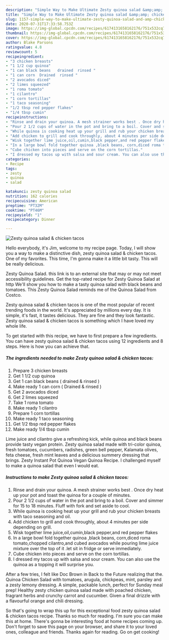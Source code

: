 ```yaml
---
description: "Simple Way to Make Ultimate Zesty quinoa salad &amp;amp; chicken tacos"
title: "Simple Way to Make Ultimate Zesty quinoa salad &amp;amp; chicken tacos"
slug: 1157-simple-way-to-make-ultimate-zesty-quinoa-salad-and-amp-chicken-tacos
date: 2020-07-31T17:33:58.753Z
image: https://img-global.cpcdn.com/recipes/6174131658162176/751x532cq70/zesty-quinoa-salad-chicken-tacos-recipe-main-photo.jpg
thumbnail: https://img-global.cpcdn.com/recipes/6174131658162176/751x532cq70/zesty-quinoa-salad-chicken-tacos-recipe-main-photo.jpg
cover: https://img-global.cpcdn.com/recipes/6174131658162176/751x532cq70/zesty-quinoa-salad-chicken-tacos-recipe-main-photo.jpg
author: Blake Parsons
ratingvalue: 4.8
reviewcount: 5
recipeingredient:
- "3 chicken breasts"
- "1 1/2 cup quinoa"
- "1 can black beans   drained  rinsed "
- "1 can corn  Drained  rinsed "
- "2 avocados diced"
- "2 limes squeezed"
- "1 roma tomato"
- "1 cilantro"
- "1 corn tortillas"
- "1 taco seasoning"
- "1/2 tbsp red pepper flakes"
- "1/4 tbsp cumin"
recipeinstructions:
- "Rinse and drain your quinoa. A mesh strainer works best . Once dry heat up your pot and toast the quinoa for a couple of minutes."
- "Pour 2 1/2 cups of water in the pot and bring to a boil. Cover and simmer for 15 to 18 minutes. Fluff with fork and set aside to cool."
- "While quinoa is cooking heat up your grill and rub your chicken breasts with taco seasoning and oil."
- "Add chicken to grill and cook throughly, about 4 minutes per side depending on grill."
- "Wisk together lime juice,oil,cumin,black pepper,and red pepper flakes"
- "In a large bowl fold together quinoa ,black beans, corn,diced roma tomato,chopped cilantro,and cubed avocados while pouring lime juice mixture over the top of it .let sit in fridge or serve immediately."
- "Cube chicken into pieces and serve on the corn tortillas."
- "I dressed my tacos up with salsa and sour cream. You can also use the quinoa as a topping it will surprise you."
categories:
- Recipe
tags:
- zesty
- quinoa
- salad

katakunci: zesty quinoa salad 
nutrition: 162 calories
recipecuisine: American
preptime: "PT32M"
cooktime: "PT46M"
recipeyield: "1"
recipecategory: Dinner

---
```



![Zesty quinoa salad &amp; chicken tacos](https://img-global.cpcdn.com/recipes/6174131658162176/751x532cq70/zesty-quinoa-salad-chicken-tacos-recipe-main-photo.jpg)

Hello everybody, it's Jim, welcome to my recipe page. Today, I will show you a way to make a distinctive dish, zesty quinoa salad &amp; chicken tacos. One of my favorites. This time, I'm gonna make it a little bit tasty. This will be really delicious.

Zesty Quinoa Salad. this link is to an external site that may or may not meet accessibility guidelines. Get the top-rated recipe for Zesty Quinoa Salad at http We&#39;ll show you how to make a tasty quinoa salad with black beans and tomatoes. This Zesty Quinoa Salad reminds me of the Quinoa Salad from Costco.

Zesty quinoa salad &amp; chicken tacos is one of the most popular of recent trending foods in the world. It's appreciated by millions every day. It is simple, it's fast, it tastes delicious. They are fine and they look fantastic. Zesty quinoa salad &amp; chicken tacos is something which I have loved my whole life.


To get started with this recipe, we have to first prepare a few ingredients. You can have zesty quinoa salad &amp; chicken tacos using 12 ingredients and 8 steps. Here is how you can achieve that.

<!--inarticleads1-->

##### The ingredients needed to make Zesty quinoa salad &amp; chicken tacos:

1. Prepare 3 chicken breasts
1. Get 1 1/2 cup quinoa
1. Get 1 can black beans  ( drained &amp; rinsed )
1. Make ready 1 can corn ( Drained &amp; rinsed )
1. Get 2 avocados diced
1. Get 2 limes squeezed
1. Take 1 roma tomato
1. Make ready 1 cilantro
1. Prepare 1 corn tortillas
1. Make ready 1 taco seasoning
1. Get 1/2 tbsp red pepper flakes
1. Make ready 1/4 tbsp cumin


Lime juice and cilantro give a refreshing kick, while quinoa and black beans provide tasty vegan protein. Zesty quinoa salad made with tri-color quinoa, fresh tomatoes, cucumbers, radishes, green bell pepper, Kalamata olives, feta cheese, fresh mint leaves and a delicious summery dressing that brings. Zesty Instant Pot Quinoa Vegan Quinoa Recipe. I challenged myself to make a quinoa salad that even I would eat. 

<!--inarticleads2-->

##### Instructions to make Zesty quinoa salad &amp; chicken tacos:

1. Rinse and drain your quinoa. A mesh strainer works best . Once dry heat up your pot and toast the quinoa for a couple of minutes.
1. Pour 2 1/2 cups of water in the pot and bring to a boil. Cover and simmer for 15 to 18 minutes. Fluff with fork and set aside to cool.
1. While quinoa is cooking heat up your grill and rub your chicken breasts with taco seasoning and oil.
1. Add chicken to grill and cook throughly, about 4 minutes per side depending on grill.
1. Wisk together lime juice,oil,cumin,black pepper,and red pepper flakes
1. In a large bowl fold together quinoa ,black beans, corn,diced roma tomato,chopped cilantro,and cubed avocados while pouring lime juice mixture over the top of it .let sit in fridge or serve immediately.
1. Cube chicken into pieces and serve on the corn tortillas.
1. I dressed my tacos up with salsa and sour cream. You can also use the quinoa as a topping it will surprise you.


After a few tries, I felt like Doc Brown in Back to the Future realizing that the. Quinoa Chicken Salad with tomatoes, arugula, chickpeas, mint, parsley and a zesty lemony dressing. A simple, packable lunch, perfect for Sunday meal prep! Healthy zesty chicken quinoa salad made with poached chicken, fragrant herbs and crunchy carrot and cucumber. Given a final drizzle with a flavourful orange and chili dressing. 

So that's going to wrap this up for this exceptional food zesty quinoa salad &amp; chicken tacos recipe. Thanks so much for reading. I'm sure you can make this at home. There's gonna be interesting food at home recipes coming up. Don't forget to save this page on your browser, and share it to your loved ones, colleague and friends. Thanks again for reading. Go on get cooking!
